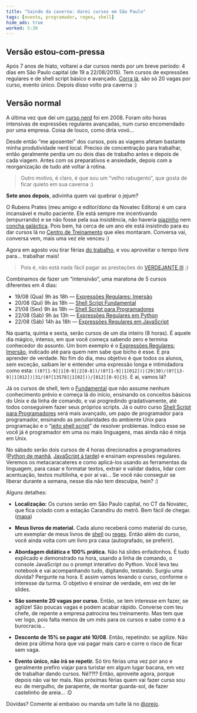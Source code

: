 ```yaml
---
title: "Saindo da caverna: darei cursos em São Paulo"
tags: [evento, programador, regex, shell]
hide_ads: true
worked: 5:30
---
```


## Versão estou-com-pressa

Após 7 anos de hiato, voltarei a dar cursos nerds por um breve período: 4 dias em São Paulo capital (de 19 a 22/08/2015). Tem cursos de expressões regulares e de shell script básico e avançado. [Corra lá](http://ctnovatec.com.br/cursos/trilha-aurelio/), são só 20 vagas por curso, evento único. Depois disso volto pra caverna :)


## Versão normal

A última vez que dei um [curso nerd](http://aurelio.net/curso/) foi em 2008. Foram oito horas intensivas de expressões regulares avançadas, num curso encomendado por uma empresa. Coisa de louco, como diria vovó…

Desde então “me aposentei” dos cursos, pois as viagens afetam bastante minha produtividade nerd local. Preciso de concentração para trabalhar, então geralmente perdia um ou dois dias de trabalho antes e depois de cada viagem. Antes com os preparativos e ansiedade, depois com a reorganização de tudo até voltar à rotina.

> Outro motivo, é claro, é que sou um “velho rabugento”, que gosta de ficar quieto em sua caverna :)

**Sete anos depois**, adivinha quem vai quebrar o jejum?

O Rubens Prates (meu amigo e editor/dono da Novatec Editora) é um cara incansável e muito paciente. Ele está sempre me incentivando (empurrando) e se não fosse pela sua insistência, não haveria [piazinho](http://www.piazinho.com.br) nem [concha galáctica](http://www.shellscript.com.br). Pois bem, há cerca de um ano ele está insistindo para eu dar cursos lá no [Centro de Treinamento](http://ctnovatec.com.br/) que eles montaram. Conversa vai, conversa vem, mais uma vez ele venceu :)

Agora em agosto vou tirar férias [do trabalho](http://aurelio.net/blog/2014/11/08/funcionario-publico/), e vou aproveitar o tempo livre para… trabalhar mais!

> Pois é, não está nada fácil pagar as prestações do [VERDEJANTE III](http://aurelio.net/1000000000000.html) ;)

Combinamos de fazer um “intensivão”, uma maratona de 5 cursos diferentes em 4 dias:

* 19/08 (Qua) 9h às 18h — [Expressões Regulares: Imersão](http://ctnovatec.com.br/cursos/trilha-aurelio/expressoes-regulares-imersao/)
* 20/08 (Qui) 9h às 18h — [Shell Script Fundamental](http://ctnovatec.com.br/cursos/trilha-aurelio/shell-script-fundamental/)
* 21/08 (Sex) 9h às 18h — [Shell Script para Programadores](http://ctnovatec.com.br/cursos/trilha-aurelio/shell-script-para-programadores/)
* 22/08 (Sáb) 9h às 13h — [Expressões Regulares em Python](http://ctnovatec.com.br/cursos/trilha-aurelio/expressoes-regulares-em-python/)
* 22/08 (Sáb) 14h às 18h — [Expressões Regulares em JavaScript](http://ctnovatec.com.br/cursos/trilha-aurelio/expressoes-regulares-em-javascript/)

Na quarta, quinta e sexta, serão cursos de um dia inteiro (8 horas). É aquele dia mágico, intenso, em que você começa sabendo zero e termina conhecedor do assunto. Um bom exemplo é o [Expressões Regulares: Imersão](http://ctnovatec.com.br/cursos/trilha-aurelio/expressoes-regulares-imersao/), indicado até para quem nem sabe que bicho é esse. É pra aprender de verdade. No fim do dia, meu objetivo é que todos os alunos, sem exceção, saibam ler e entender uma expressão longa e intimidadora como esta: `((0?[1-9]|1[0-9]|2[0-8])/(0?[1-9]|1[012])|(29|30)/(0?[13-9]|1[012])|31/(0?[13578]|1[02]))/[012][0-9]{3}`. E aí, vamos lá?

Já os cursos de shell, tem o [Fundamental](http://ctnovatec.com.br/cursos/trilha-aurelio/shell-script-fundamental/) que não assume nenhum conhecimento prévio e começa lá do início, ensinando os conceitos básicos do Unix e da linha de comando, e vai progredindo gradativamente, até todos conseguirem fazer seus próprios scripts. Já o outro curso [Shell Script para Programadores](http://ctnovatec.com.br/cursos/trilha-aurelio/shell-script-para-programadores/) será mais avançado, um papo de programador para programador, ensinando as peculiaridades do ambiente Unix para programação e o “[jeito shell script](http://aurelio.net/tela-preta/)” de resolver problemas. Indico esse se você já é programador em uma ou mais linguagens, mas ainda não é ninja em Unix.

No sábado serão dois cursos de 4 horas direcionados a programadores ([Python de manhã](http://ctnovatec.com.br/cursos/trilha-aurelio/expressoes-regulares-em-python/), [JavaScript à tarde](http://ctnovatec.com.br/cursos/trilha-aurelio/expressoes-regulares-em-javascript/)) e ensinam expressões regulares. Veremos os metacaracateres e como aplicá-los usando as ferramentas da linguagem, para casar e formatar textos, extrair e validar dados, lidar com acentuação, textos multilinha, e por aí vai… Se você não conseguir se liberar durante a semana, nesse dia não tem desculpa, hein? :)

Alguns detalhes:

* **Localização:** Os cursos serão em São Paulo capital, no CT da Novatec, que fica colado com a estação Carandiru do metrô. Bem fácil de chegar. ([mapa](http://ctnovatec.com.br/como-chegar/))

* **Meus livros de material.** Cada aluno receberá como material do curso, um exemplar de meus livros de [shell](http://www.shellscript.com.br) ou [regex](http://www.piazinho.com.br). Então além do curso, você ainda volta com um livro pra casa (autografado, se preferir).

* **Abordagem didática e 100% prática.** Não há slides enfadonhos. É tudo explicado e demonstrado na hora, usando a linha de comando, o console JavaScript ou o prompt interativo do Python. Você leva teu notebook e vai acompanhando tudo, digitando, testando. Surgiu uma dúvida? Pergunte na hora. E assim vamos levando o curso, conforme o interesse da turma. O objetivo é ensinar de verdade, em vez de ler slides.

* **São somente 20 vagas por curso.** Então, se tem interesse em fazer, se agilize! São poucas vagas e podem acabar rápido. Converse com teu chefe, de repente a empresa patrocina teu treinamento. Mas tem que ver logo, pois falta menos de um mês para os cursos e sabe como é a burocracia…

* **Desconto de 15% se pagar até 10/08**. Então, repetindo: se agilize. Não deixe pra última hora que vai pagar mais caro e corre o risco de ficar sem vaga.

* **Evento único, não irá se repetir.** Só tiro férias uma vez por ano e geralmente prefiro viajar para turistar em algum lugar bacana, em vez de trabalhar dando cursos. Né??!? Então, aproveite agora, porque depois não vai ter mais. Nas próximas férias quem vai fazer curso sou eu: de mergulho, de parapente, de montar guarda-sol, de fazer castelinho de areia… :D

Dúvidas? Comente aí embaixo ou manda um tuíte lá no [@oreio](https://twitter.com/oreio).
